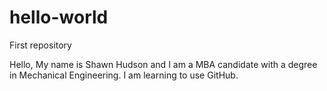 # hello-world
First repository

Hello, My name is Shawn Hudson and I am a MBA candidate with a degree in Mechanical Engineering.
I am learning to use GitHub.
